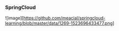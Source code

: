 ### SpringCloud

![image][https://github.com/meacial/springcloud-learning/blob/master/data/1269-1523696433477.png]
